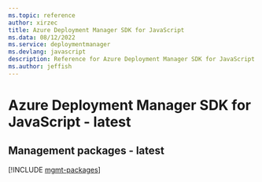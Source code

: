 ```yaml
---
ms.topic: reference
author: xirzec
title: Azure Deployment Manager SDK for JavaScript
ms.data: 08/12/2022
ms.service: deploymentmanager
ms.devlang: javascript
description: Reference for Azure Deployment Manager SDK for JavaScript
ms.author: jeffish
---
```

# Azure Deployment Manager SDK for JavaScript - latest

## Management packages - latest
[!INCLUDE [mgmt-packages](deployment-manager-mgmt-index.md)]